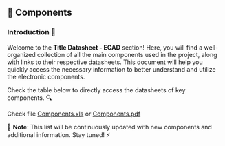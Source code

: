 ## 📌 Components

### Introduction 🚀

Welcome to the **Title Datasheet - ECAD** section! Here, you will find a well-organized collection of all the main components used in the project, along with links to their respective datasheets. This document will help you quickly access the necessary information to better understand and utilize the electronic components.

Check the table below to directly access the datasheets of key components. 🔍

Check file [Components.xls](components/Components.xls) or [Components.pdf](components/Components.pdf) 

📂 **Note**: This list will be continuously updated with new components and additional information. Stay tuned! ⚡

